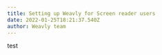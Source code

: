 ```yaml
---
title: Setting up Weavly for Screen reader users
date: 2022-01-25T18:21:37.540Z
author: Weavly team
---
```

test